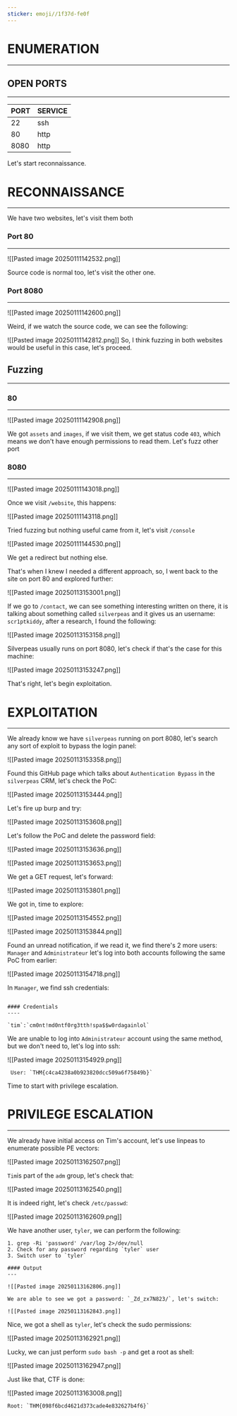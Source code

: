 ```yaml
---
sticker: emoji//1f37d-fe0f
---
```

# ENUMERATION
---

## OPEN PORTS
---


| PORT | SERVICE |
| :--- | :------ |
| 22   | ssh     |
| 80   | http    |
| 8080 | http    |

Let's start reconnaissance.

# RECONNAISSANCE
---

We have two websites, let's visit them both

### Port 80
---

![[Pasted image 20250111142532.png]]

Source code is normal too, let's visit the other one.

### Port 8080
---

![[Pasted image 20250111142600.png]]

Weird, if we watch the source code, we can see the following:

![[Pasted image 20250111142812.png]]
So, I think fuzzing in both websites would be useful in this case, let's proceed.


## Fuzzing
----

### 80
---

![[Pasted image 20250111142908.png]]

We got `assets` and `images`, if we visit them, we get status code `403`, which means we don't have enough permissions to read them. Let's fuzz other port

### 8080
----

![[Pasted image 20250111143018.png]]


Once we visit `/website`, this happens:

![[Pasted image 20250111143118.png]]

Tried fuzzing but nothing useful came from it, let's visit `/console`

![[Pasted image 20250111144530.png]]

We get a redirect but nothing else.


That's when I knew I needed a different approach, so, I went back to the site on port 80 and explored further:

![[Pasted image 20250113153001.png]]

If we go to `/contact`, we can see something interesting written on there, it is talking about something called `silverpeas` and it gives us an username: `scr1ptkiddy`, after a research, I found the following: 

![[Pasted image 20250113153158.png]]

Silverpeas usually runs on port 8080, let's check if that's the case for this machine:

![[Pasted image 20250113153247.png]]

That's right, let's begin exploitation.


# EXPLOITATION
---

We already know we have `silverpeas` running on port 8080, let's search any sort of exploit to bypass the login panel:

![[Pasted image 20250113153358.png]]

Found this GitHub page which talks about `Authentication Bypass` in the `silverpeas` CRM, let's check the PoC:

![[Pasted image 20250113153444.png]]

Let's fire up burp and try:

![[Pasted image 20250113153608.png]]

Let's follow the PoC and delete the password field:

![[Pasted image 20250113153636.png]]

![[Pasted image 20250113153653.png]]

We get a GET request, let's forward:

![[Pasted image 20250113153801.png]]

We got in, time to explore:

![[Pasted image 20250113154552.png]]


![[Pasted image 20250113153844.png]]

Found an unread notification, if we read it, we find there's 2 more users: `Manager` and `Administrateur` let's log into both accounts following the same PoC from earlier:

![[Pasted image 20250113154718.png]]

In `Manager`, we find ssh credentials:

```ad-note

#### Credentials
----

`tim`:`cm0nt!md0ntf0rg3tth!spa$$w0rdagainlol`

```

We are unable to log into `Administrateur` account using the same method, but we don't need to, let's log into ssh:

![[Pasted image 20250113154929.png]]

```ad-important
 User: `THM{c4ca4238a0b923820dcc509a6f75849b}`
```

Time to start with privilege escalation.

# PRIVILEGE ESCALATION
---

We already have initial access on Tim's account, let's use linpeas to enumerate possible PE vectors:


![[Pasted image 20250113162507.png]]


`Tim`is part of the `adm` group, let's check that:

![[Pasted image 20250113162540.png]]

It is indeed right, let's check `/etc/passwd`:

![[Pasted image 20250113162609.png]]

We have another user, `tyler`, we can perform the following:

```ad-hint
1. grep -Ri 'password' /var/log 2>/dev/null
2. Check for any password regarding `tyler` user
3. Switch user to `tyler`

#### Output
---

![[Pasted image 20250113162806.png]]

We are able to see we got a password: `_Zd_zx7N823/`, let's switch:

![[Pasted image 20250113162843.png]]

```

Nice, we got a shell as `tyler`, let's check the sudo permissions:

![[Pasted image 20250113162921.png]]

Lucky, we can just perform `sudo bash -p` and get a root as shell:

![[Pasted image 20250113162947.png]]

Just like that, CTF is done:

![[Pasted image 20250113163008.png]]

```ad-important
Root: `THM{098f6bcd4621d373cade4e832627b4f6}`
```

